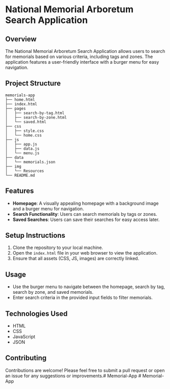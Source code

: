 # National Memorial Arboretum Search Application

## Overview
The National Memorial Arboretum Search Application allows users to search for memorials based on various criteria, including tags and zones. The application features a user-friendly interface with a burger menu for easy navigation.

## Project Structure
```
memorials-app
├── home.html
├── index.html
├── pages
│   ├── search-by-tag.html
│   ├── search-by-zone.html
│   └── saved.html
├── css
│   ├── style.css
│   └── home.css
├── js
│   ├── app.js
│   ├── data.js
│   └── menu.js
├── data
│   └── memorials.json
├── img
│   └── Resources
└── README.md
```

## Features
- **Homepage**: A visually appealing homepage with a background image and a burger menu for navigation.
- **Search Functionality**: Users can search memorials by tags or zones.
- **Saved Searches**: Users can save their searches for easy access later.

## Setup Instructions
1. Clone the repository to your local machine.
2. Open the `index.html` file in your web browser to view the application.
3. Ensure that all assets (CSS, JS, images) are correctly linked.

## Usage
- Use the burger menu to navigate between the homepage, search by tag, search by zone, and saved memorials.
- Enter search criteria in the provided input fields to filter memorials.

## Technologies Used
- HTML
- CSS
- JavaScript
- JSON

## Contributing
Contributions are welcome! Please feel free to submit a pull request or open an issue for any suggestions or improvements.#   M e m o r i a l - A p p  
 #   M e m o r i a l - A p p  
 